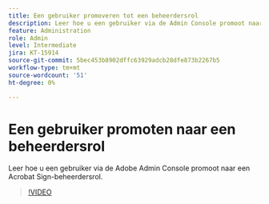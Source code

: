 ```yaml
---
title: Een gebruiker promoveren tot een beheerdersrol
description: Leer hoe u een gebruiker via de Admin Console promoot naar een Acrobat Sign-beheerdersrol
feature: Administration
role: Admin
level: Intermediate
jira: KT-15914
source-git-commit: 5bec453b8902dffc63929adcb28dfe873b2267b5
workflow-type: tm+mt
source-wordcount: '51'
ht-degree: 0%

---
```


# Een gebruiker promoten naar een beheerdersrol

Leer hoe u een gebruiker via de Adobe Admin Console promoot naar een Acrobat Sign-beheerdersrol.

>[!VIDEO](https://video.tv.adobe.com/v/3433447?quality=12&learn=on&hidetitle=true)
